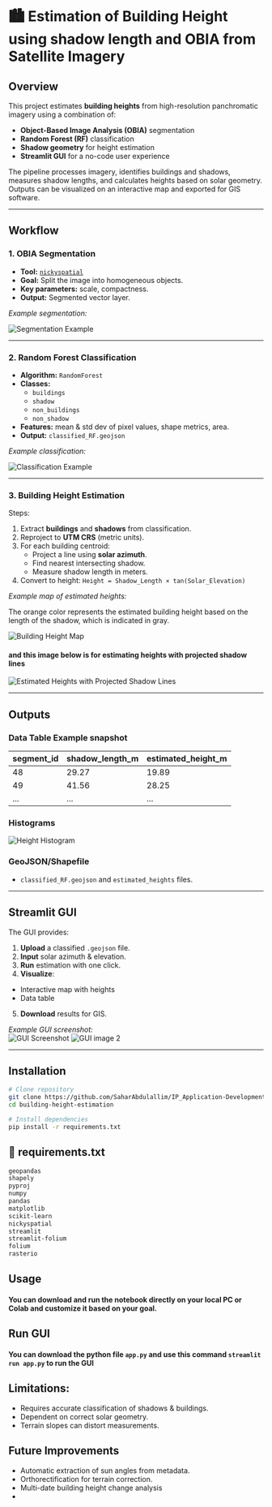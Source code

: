 # 🏙️ Estimation of Building Height using shadow length and OBIA from Satellite Imagery

## Overview
This project estimates **building heights** from high-resolution panchromatic imagery using a combination of:

- **Object-Based Image Analysis (OBIA)** segmentation  
- **Random Forest (RF)** classification  
- **Shadow geometry** for height estimation  
- **Streamlit GUI** for a no-code user experience  

The pipeline processes imagery, identifies buildings and shadows, measures shadow lengths, and calculates heights based on solar geometry.  
Outputs can be visualized on an interactive map and exported for GIS software.

---

##  Workflow

### 1. OBIA Segmentation
- **Tool:** [`nickyspatial`]([https://github.com/NickysTeam/nickyspatial](https://github.com/kshitijrajsharma/nickyspatial/tree/master))  
- **Goal:** Split the image into homogeneous objects.  
- **Key parameters:** scale, compactness.  
- **Output:** Segmented vector layer.

*Example segmentation:*  

![Segmentation Example](https://github.com/user-attachments/assets/cf71de1a-144a-431c-a871-cd18570750e9)

---

### 2. Random Forest Classification
- **Algorithm:** `RandomForest` 
- **Classes:**  
  - `buildings`  
  - `shadow`  
  - `non_buildings`
  - `non_shadow`
- **Features:** mean & std dev of pixel values, shape metrics, area.  
- **Output:** `classified_RF.geojson`

*Example classification:*  

![Classification Example](https://github.com/user-attachments/assets/840e1fbc-0088-41bc-ac40-c8557a5a8a21)

---

### 3. Building Height Estimation
Steps:
1. Extract **buildings** and **shadows** from classification.
2. Reproject to **UTM CRS** (metric units).
3. For each building centroid:
   - Project a line using **solar azimuth**.
   - Find nearest intersecting shadow.
   - Measure shadow length in meters.
4. Convert to height: `Height = Shadow_Length × tan(Solar_Elevation)`



*Example map of estimated heights:*

The orange color represents the estimated building height based on the length of the shadow, which is indicated in gray.

![Building Height Map](https://github.com/user-attachments/assets/e746f1c7-eeb4-4c30-924a-e9ec507fd979)

#### and this image below is for estimating heights with projected shadow lines

![Estimated Heights with Projected Shadow Lines](https://github.com/user-attachments/assets/3ddd5a6b-ab0f-42ea-a595-519d7c381e24)


---

## Outputs

### Data Table Example snapshot
| segment_id | shadow_length_m | estimated_height_m |
|------------|-----------------|--------------------|
| 48         | 29.27           | 19.89              |
| 49         | 41.56           | 28.25              |
| ...        | ...             | ...                |

### Histograms
![Height Histogram](https://github.com/user-attachments/assets/d2a2e6ec-8a42-4508-aa83-d965c5a9c601)

### GeoJSON/Shapefile  
- `classified_RF.geojson` and `estimated_heights` files.

---

## Streamlit GUI

The GUI provides:
1. **Upload** a classified `.geojson` file.
2. **Input** solar azimuth & elevation.
3. **Run** estimation with one click.
4. **Visualize**:
  - Interactive map with heights
  - Data table
5. **Download** results for GIS.

*Example GUI screenshot:*  
![GUI Screenshot](https://github.com/user-attachments/assets/9291fa95-15f0-4283-b010-2d44bcdd6dc0)
![GUI image 2](https://github.com/user-attachments/assets/273360e6-87e7-4e92-b28e-3792c689326e)

---

## Installation
```bash
# Clone repository
git clone https://github.com/SaharAbdulallim/IP_Application-Development-Earth-Observation-.git
cd building-height-estimation

# Install dependencies
pip install -r requirements.txt
```

## 📄 requirements.txt

```txt
geopandas
shapely
pyproj
numpy
pandas
matplotlib
scikit-learn
nickyspatial
streamlit
streamlit-folium
folium
rasterio
````

## Usage
#### You can download and run the notebook directly on your local PC or Colab and customize it based on your goal.

## Run GUI
#### You can download the python file `app.py` and use this command  `streamlit run app.py` to run the GUI

## Limitations:
  - Requires accurate classification of shadows & buildings.
  - Dependent on correct solar geometry.
  - Terrain slopes can distort measurements.

## Future Improvements
  - Automatic extraction of sun angles from metadata.
  - Orthorectification for terrain correction.
  - Multi-date building height change analysis
  - 
  
  






